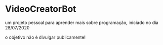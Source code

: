 # VideoCreatorBot
um projeto pessoal para aprender mais sobre programação, iniciado no dia 28/07/2020

o objetivo não é divulgar publicamente!
